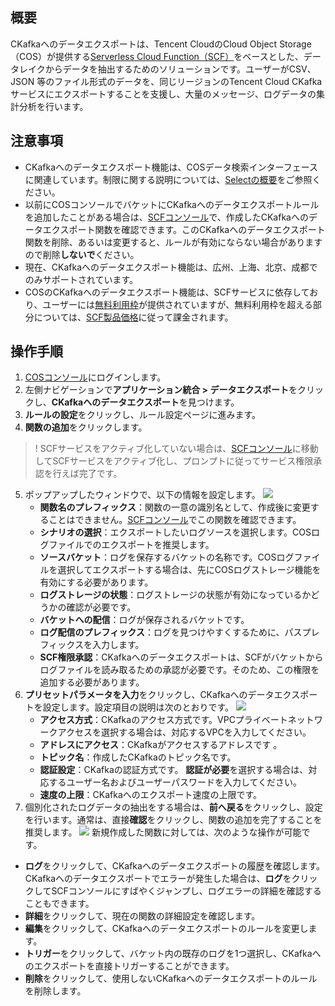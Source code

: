 ## 概要

CKafkaへのデータエクスポートは、Tencent CloudのCloud Object Storage（COS）が提供する[Serverless Cloud Function（SCF）](https://www.tencentcloud.com/document/product/583)をベースとした、データレイクからデータを抽出するためのソリューションです。ユーザーがCSV、JSON 等のファイル形式のデータを、同じリージョンのTencent Cloud CKafkaサービスにエクスポートすることを支援し、大量のメッセージ、ログデータの集計分析を行います。

## 注意事項

- CKafkaへのデータエクスポート機能は、COSデータ検索インターフェースに関連しています。制限に関する説明については、[Selectの概要](https://intl.cloud.tencent.com/document/product/436/32472)をご参照ください。
- 以前にCOSコンソールでバケットにCKafkaへのデータエクスポートルールを追加したことがある場合は、[SCFコンソール](https://console.cloud.tencent.com/scf/list?rid=1&ns=default)で、作成したCKafkaへのデータエクスポート関数を確認できます。このCKafkaへのデータエクスポート関数を削除、あるいは変更すると、ルールが有効にならない場合がありますので削除**しないで**ください。
- 現在、CKafkaへのデータエクスポート機能は、広州、上海、北京、成都でのみサポートされています。
- COSのCKafkaへのデータエクスポート機能は、SCFサービスに依存しており、ユーザーには[無料利用枠](https://intl.cloud.tencent.com/document/product/583/12282)が提供されていますが、無料利用枠を超える部分については、[SCF製品価格](https://intl.cloud.tencent.com/document/product/583/12281)に従って課金されます。

## 操作手順

1. [COSコンソール](https://console.cloud.tencent.com/cos5)にログインします。
2. 左側ナビゲーションで**アプリケーション統合 > データエクスポート**をクリックし、**CKafkaへのデータエクスポート**を見つけます。
3. **ルールの設定**をクリックし、ルール設定ページに進みます。
4. **関数の追加**をクリックします。
>! SCFサービスをアクティブ化していない場合は、[SCFコンソール](https://console.cloud.tencent.com/scf)に移動してSCFサービスをアクティブ化し、プロンプトに従ってサービス権限承認を行えば完了です。
>
5. ポップアップしたウィンドウで、以下の情報を設定します。
![](https://qcloudimg.tencent-cloud.cn/raw/46de1cee616ab7e4dcf344c4598725db.png)
   - **関数名のプレフィックス**：関数の一意の識別名として、作成後に変更することはできません。[SCFコンソール](https://console.cloud.tencent.com/scf/list?rid=1&ns=default)でこの関数を確認できます。
   - **シナリオの選択**：エクスポートしたいログソースを選択します。COSログファイルでのエクスポートを推奨します。
   - **ソースバケット**：ログを保存するバケットの名称です。COSログファイルを選択してエクスポートする場合は、先にCOSログストレージ機能を有効にする必要があります。
   - **ログストレージの状態**：ログストレージの状態が有効になっているかどうかの確認が必要です。
   - **バケットへの配信**：ログが保存されるバケットです。
   - **ログ配信のプレフィックス**：ログを見つけやすくするために、パスプレフィックスを入力します。
   - **SCF権限承認**：CKafkaへのデータエクスポートは、SCFがバケットからログファイルを読み取るための承認が必要です。そのため、この権限を追加する必要があります。
6. **プリセットパラメータを入力**をクリックし、CKafkaへのデータエクスポートを設定します。設定項目の説明は次のとおりです。
![](https://qcloudimg.tencent-cloud.cn/raw/bf08c9eac65f58fd6beb5f3afd7bb0be.png)
   - **アクセス方式**：CKafkaのアクセス方式です。VPCプライベートネットワークアクセスを選択する場合は、対応するVPCを入力してください。
   - **アドレスにアクセス**：CKafkaがアクセスするアドレスです 。
   - **トピック名**：作成したCKafkaのトピック名です。
   - **認証設定**：CKafkaの認証方式です。 **認証が必要**を選択する場合は、対応するユーザー名およびユーザーパスワードを入力してください。
   - **速度の上限**：CKafkaへのエクスポート速度の上限です。
7. 個別化されたログデータの抽出をする場合は、**前へ戻る**をクリックし、設定を行います。通常は、直接**確認**をクリックし、関数の追加を完了することを推奨します。
![](https://qcloudimg.tencent-cloud.cn/raw/9e1ba247fd0515f8d30b056dd728d874.png)
   新規作成した関数に対しては、次のような操作が可能です。
 - **ログ**をクリックして、CKafkaへのデータエクスポートの履歴を確認します。CKafkaへのデータエクスポートでエラーが発生した場合は、**ログ**をクリックしてSCFコンソールにすばやくジャンプし、ログエラーの詳細を確認することもできます。
 - **詳細**をクリックして、現在の関数の詳細設定を確認します。
 - **編集**をクリックして、CKafkaへのデータエクスポートのルールを変更します。
 - **トリガー**をクリックして、バケット内の既存のログを1つ選択し、CKafkaへのエクスポートを直接トリガーすることができます。
 - **削除**をクリックして、使用しないCKafkaへのデータエクスポートのルールを削除します。
